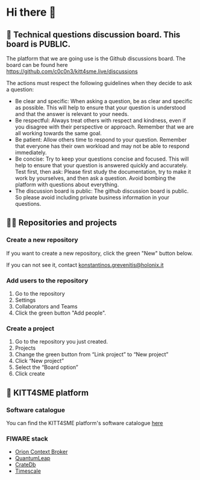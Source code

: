 # Hi there 👋

## 🍿 Technical questions discussion board. This board is PUBLIC.

The platform that we are going use is the Github discussions board. The board can be found here <https://github.com/c0c0n3/kitt4sme.live/discussions>

The actions must respect the following guidelines when they decide to ask a question:
- Be clear and specific: When asking a question, be as clear and specific as possible. This will help to ensure that your question is understood and that the answer is relevant to your needs.
- Be respectful: Always treat others with respect and kindness, even if you disagree with their perspective or approach. Remember that we are all working towards the same goal.
- Be patient: Allow others time to respond to your question. Remember that everyone has their own workload and may not be able to respond immediately.
- Be concise: Try to keep your questions concise and focused. This will help to ensure that your question is answered quickly and accurately.
Test first, then ask: Please first study the documentation, try to make it work by yourselves, and then ask a question. Avoid bombing the platform with questions about everything. 
- The discussion board is public: The github discussion board is public. So please avoid including private business information in your questions. 

## 👩‍💻 Repositories and projects
### Create a new repository

If you want to create a new repository, click the green "New" button below.

If you can not see it, contact <konstantinos.grevenitis@holonix.it>

### Add users to the repository

1. Go to the repository
2. Settings
3. Collaborators and Teams
4. Click the green button "Add people".

### Create a project

1.	Go to the repository you just created.
2.	Projects
3.	Change the green button from “Link project” to “New project”
4.	Click “New project”
5.	Select the “Board option”
6.	Click create

## 🧙 KITT4SME platform

### Software catalogue

You can find the KITT4SME platform's software catalogue [here](https://github.com/c0c0n3/kitt4sme/blob/master/arch/catalogue/README.md)

### FIWARE stack

- [Orion Context Broker](https://fiware-orion.readthedocs.io/en/master/)
- [QuantumLeap](https://quantumleap.readthedocs.io/en/latest/)
- [CrateDb](https://crate.io/)
- [Timescale](https://www.timescale.com/)

<!--

**Here are some ideas to get you started:**

🙋‍♀️ A short introduction - what is your organization all about?
🌈 Contribution guidelines - how can the community get involved?
👩‍💻 Useful resources - where can the community find your docs? Is there anything else the community should know?
🍿 Fun facts - what does your team eat for breakfast?
🧙 Remember, you can do mighty things with the power of [Markdown](https://docs.github.com/github/writing-on-github/getting-started-with-writing-and-formatting-on-github/basic-writing-and-formatting-syntax)
-->
